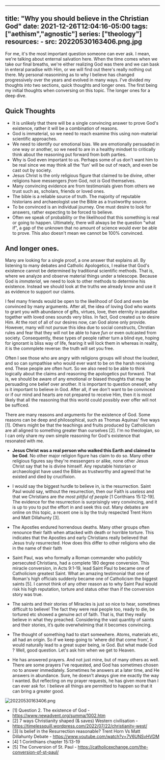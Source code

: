 
---
title: "Why you should believe in the Christian God"
date: 2021-12-26T12:04:16-05:00
tags: ["aethism","agnostic"]
series: ["theology"]
resources:
    - src: 20220530163406.png.jpg
---

For me, it's the most important question someone can ever ask. I mean, we're talking about enternal salvation here. When the time comes when we take our final breaths, we're either realizing God was there and we can bask in enteral paradise with Him, or we will find out there's really nothing out there. My personal reasonining as to why I believe has changed progressively over the years and evolved in many ways. I've divided my thoughts into two sections, quick thoughts and longer ones. The first being my initial thoughts when conversing on this topic. The longer ones for a deep dive.

## Quick Thoughts
- It is unlikely that there will be a single convincing answer to prove God's existence, rather it will be a combination of reasons.
- God is immaterial, so we need to reach examine this using non-material scientific approaches.
-  We need to identify our emotional bias. We are  emotionally persuaded in one way or another, so we need to are in a healthy mindset to critically think about the reasoning put forward from both parties.
- Why is God even important to us. Perhaps some of us don't want him to be real since we may think all the 'fun' will be out of reach, and even be cast out by society.
- Jesus Christ is the only religious figure that claimed to be divine, other religions have messengers *from* God, not *is* God themselves. 
- Many convincing evidence are from testimonials given from others we trust such as, scholars, friends or loved ones.
- The bible is a reliable source of truth. The majority of reputable historians and archaeologist use the Bible as a trustworthy source.
- To be convinced is an individual journey. One must desire to look for answers, rather expecting to be forced to believe.
- Often we speak of probability or the likelihood that this something is real or going to happen. Ultimately, there will always be the question "what if", a gap of the unknown that no amount of science would ever be able to prove. This also doesn't mean we cannot be 100% convinced.

## And longer ones.
Many are looking for a single proof, a one answer that explains all. By listening to many debates and Catholic Apologetics, I realise that God's existence cannot be determined by traditional scientific methods. That is, where we analyze and observe material things under a telescope. Because God is *immaterial*, we need to look to other methods to determine his existence.  Instead we should look at the truths we already know and use it as evidence to support our claims.

I feel many friends would be open to the likelihood of God and even be convinced by many arguments. After all, the idea of loving God who wants to grant you with abundance of gifts, virtues, love, then eternity in paradise together with loved ones sounds very bliss. In fact, God created us to desire Him. At the root of all of our desires now, can God alone only provide. However, many will not pursue this idea due to social constructs, Chrstian rules and fear that they will not be able to have *fun* or even outcasted from society. Consequently, these types of people rather turn a blind eye, hoping for ignorant is bliss way of life, fearing it will lock them in whereas in reality, it is the commplete reverse: the truth will set you free. 

Often I see those who are angry with religions groups will shout the loudest, and so can sympathise who would ever want to be on the harsh receiving end. These people are often hurt. So we also need to be able to think logically about the claims and reasoning the apologetics put forward. That is, we should be aware of any emotional or biased thoughts that may be persuading one belief over another. It is important to question oneself, why is it important to believe in God. After all, if we don't want to be convinced or if our mind and hearts are not prepared to receive Him, then it is most likely that all the reasoning that this world could possibly ever offer will not be sufficed.

There are many reasons and arguments for the existence of God.  Some reasons can be deep and philosophical, such as Thomas Aquinas' five ways [1]. Others might be that the teachings and fruits produced by Catholicism are all aligned to something greater than ourselves [2]. I'm no theologian, so I can only share my own simple reasoning for God's existence that resonated with me.

- **Jesus Christ was a real person who walked this Earth and claimed to be God**. No other major religion figure has claim to do so. Many other religious figures say they're messengers or alike, none other Jesus Christ say that he is divine himself. Any reputable historian or archaeologist have used the Bible as trustworthy and agreed that he existed and died by crucifixion.

- I would say the biggest hurdle to believe in, is the resurrection. Saint Paul would say, without the resurrection, then our Faith is *useless* and that we Christians are *the most pitiful of people* [1 Corithians 15:12-19]. The evidence for the resurrection is surprisingly very convincing, and it is up to you to put the effort in and seek this out. Many debates are online on this topic, a recent one is by the truly respected Trent Horn and Matt Dillahunty [3].

- The Apostles endured horrendous deaths. Many other groups often renounce their faith when attacked with death or horrible torture. This indicates that the Apostles and early Christians really believed that Jesus truly resurrected. How does this differ to other religions who die in the name of their faith

- Saint Paul, was who formally a Roman commander who publicly persecuted Christians, had a complete 180 degree conversion. This miracle conversion, in Acts 9:1-19, lead Saint Paul to became one of Catholicism greatest Saint. What an amazing testimonial that one of Roman's high officials suddenly became one of Catholicism the biggest saints [5]. I cannot think of any other reason as to why Saint Paul would risk his high reputation, torture and status other than if the conversion story was true.

- The saints and their stories of Miracles is just so nice to hear, sometimes difficult to believe! The fact they were real people too, ready to die, be tortured etc showed a genuine act of faith. That is, that they really believe in what they preached. Considering the vast quantity of saints and their stories, it’s quite overwhelming that it becomes convincing.

-   The thought of something had to start somewhere. Atoms, materials etc, all had an origin. So if we keep going to ‘where did that come from’, it would naturally lead to a great super being, ie God. But what made God ? Well, good question. Let's ask him when we get to Heaven.

-   He has answered prayers. And not just mine, but of many others as well. There are some prayers I’ve requested, and God has sometimes chosen no to answer immediately. Sometimes he answers at a later time, and He answers in abundance. Sure, he doesn’t always give me exactly the way I wanted. But reflecting on my prayer requests, he has given more than I can ever ask for. I believe all things are permitted to happen so that it can bring a greater good.



![20220530163406.png](/images/20220530163406.png)


- [1] Question 2. The existence of God - https://www.newadvent.org/summa/1002.htm
- [2] 7 ways Christianity shaped (& saves) Western civilisation - https://timelessquill.wordpress.com/2022/07/22/christianity-west/
- [3] Is belief in the Resurrection reasonable? Trent Horn Vs Matt Dillahunty Debate - https://www.youtube.com/watch?v=7V6UNSvHVDM
- [4] 1 Corinthians chapter 15:13-19
- [5] The Conversion of St. Paul - https://catholicexchange.com/the-conversion-of-st-paul/
